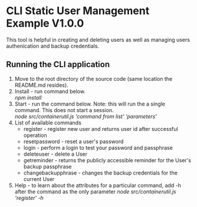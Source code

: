 # CLI Static User Management Example V1.0.0
This tool is helpful in creating and deleting users as well as managing users authenication and backup credentials.

## Running the CLI application
1. Move to the root directory of the source code (same location the README.md resides).
1. Install - run command below.<br>
_npm install_
1. Start - run the command below.  Note: this will run the a single command.  This does not start a session.<br>
_node src/containerutil.js 'command from list' 'parameters'_
1. List of available commands
    * register - register new user and returns user id after successful operation
    * resetpassword - reset a user's password
    * login - perform a login to test your password and passphrase
    * deleteuser - delete a User
    * getreminder - returns the publicly accessible reminder for the User's backup passphrase
    * changebackupphrase - changes the backup credentials for the current User
1. Help - to learn about the attributes for a particular command, add -h after the command as the only parameter
_node src/containerutil.js 'register' -h_
